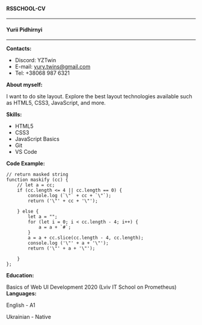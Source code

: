 #### RSSCHOOL-CV
-----
#### Yurii Pidhirnyi
-----
**Contacts:**


* Discord: YZTwin
* E-mail: yury.twins@gmail.com
* Tel: +38068 987 6321

**About myself:**


I want to do site layout. Explore the best layout technologies available such as HTML5, CSS3, JavaScript, and more.

**Skills:**


* HTML5
* CSS3
* JavaScript Basics
* Git
* VS Code

**Code Example:**
```
// return masked string
function maskify (cc) {
    // let a = cc;
    if (cc.length <= 4 || cc.length == 0) {
        console.log (`\"` + cc + `\"`);
        return ('\"' + cc + '\"');
        
    } else {
        let a = "";
        for (let i = 0; i < cc.length - 4; i++) {
            a = a + `#`;
        }
        a = a + cc.slice(cc.length - 4, cc.length);
        console.log ('\"' + a + '\"');
        return ('\"' + a + '\"');
        
    }
};
```


**Education:**


Basics of Web UI Development 2020 (Lviv IT School on Prometheus)
**Languages:**


English - A1


Ukrainian - Native
